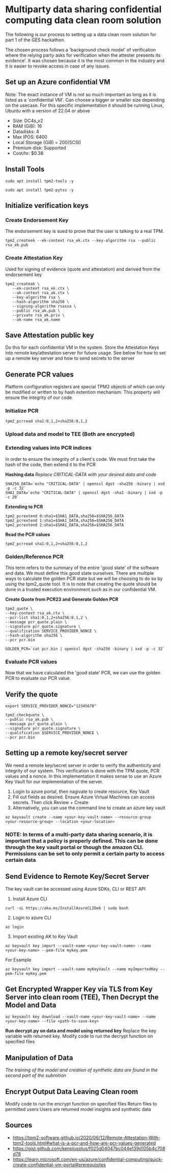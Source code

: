 # Multiparty data sharing confidential computing data clean room solution
The following is our process to setting up a data clean room solution for part 1 of the GES hackathon.

The chosen process follows a 'background check model' of verification where the relying party asks for verification when the attester presents its evidence'. It was chosen because it is the most common in the industry and it is easier to revoke access in case of any issues.

## Set up an Azure confidential VM
Note: The exact instance of VM is not so much important as long as it is listed as a 'confidential VM'. Can choose a bigger or smaller size depending on the usecase. For this specific implementation it should be running Linux, Ubuntu with a version of 22.04 or above
- Size: DC4s_v2
- RAM (GiB): 16
- Datadisks: 4
- Max IPOS: 6400
- Local Storage (GiB) = 200(SCSI)
- Premium disk: Supported
- Cost/hr: $0.38

## Install Tools
```
sudo apt install tpm2-tools -y
```
```
sudo apt install tpm2-pytss -y
```
## Initialize verification keys 

### Create Endorsement Key
The endorsement key is sued to prove that the user is talking to a real TPM.
```
tpm2_createek --ek-context rsa_ek.ctx --key-algorithm rsa --public rsa_ek.pub
```

### Create Attestation Key
Used for signing of evidence (quote and attestation) and derived from the endorsement key 
```
tpm2_createak \
   --ek-context rsa_ek.ctx \
   --ak-context rsa_ak.ctx \
   --key-algorithm rsa \
   --hash-algorithm sha256 \
   --signing-algorithm rsassa \
   --public rsa_ak.pub \
   --private rsa_ak.priv \
   --ak-name rsa_ak.name
```

## Save Attestation public key
Do this for each confidential VM in the system. Store the Attestation Keys into remote key/attestation server for future usage. See below for how to set up a remote key server and how to send secrets to the server

## Generate PCR values
Platform configuration registers are special TPM2 objects of which can only be modified or written to by hash extention mechanism. This property will ensure the integrity of our code 

### Initialize PCR
<!-- TODO WHY SPECIFICALLY 3 INDEXES? -->
```
tpm2_pcrread sha1:0,1,2+sha256:0,1,2
```

### Upload data and model to TEE (Both are encrypted)
<!-- TODO -->

### Extending values into PCR indices 
In order to ensure the integrity of a client's code. We must first take the hash of the code, then extend it to the PCR

<!-- TODO CHANGE THIS TO OUR DATA -->
<!-- THIS SHOULD BE THE BINARY FILE GIVEN -->

**Hashing data**
*Replace CRITICAL-DATA with your desired data and code*
```
SHA256_DATA=`echo "CRITICAL-DATA" | openssl dgst -sha256 -binary | xxd -p -c 32`
SHA1_DATA=`echo "CRITICAL-DATA" | openssl dgst -sha1 -binary | xxd -p -c 20`
```
<!-- TODO WHY SPECIFICALLY 3 INDEXES? -->
**Extending to PCR**
```
tpm2_pcrextend 0:sha1=$SHA1_DATA,sha256=$SHA256_DATA
tpm2_pcrextend 1:sha1=$SHA1_DATA,sha256=$SHA256_DATA
tpm2_pcrextend 2:sha1=$SHA1_DATA,sha256=$SHA256_DATA
```

**Read the PCR values**
```
tpm2_pcrread sha1:0,1,2+sha256:0,1,2
```

### Golden/Reference PCR
This term refers to the summary of the entire 'good state' of the software and data. We must define this good state ourselves. There are multiple ways to calculate the golden PCR state but we will be choosing to do so by using the tpm2_quote tool. It is to note that creating the quote should be done in a trusted execution environment such as in our confidential VM. 

**Create Quote from PCR23 and Generate Golden PCR**
```
tpm2_quote \
--key-context rsa_ak.ctx \
--pcr-list sha1:0,1,2+sha256:0,1,2 \
--message pcr_quote.plain \
--signature pcr_quote.signature \
--qualification SERVICE_PROVIDER_NONCE \
--hash-algorithm sha256 \
--pcr pcr.bin

GOLDEN_PCR=`cat pcr.bin | openssl dgst -sha256 -binary | xxd -p -c 32`
```
### Evaluate PCR values
<!-- TODO what to look for in evaluation -->
Now that we have calculated the 'good state' PCR, we can use the golden PCR to evaluate our PCR value.

## Verify the quote
```
export SERVICE_PROVIDER_NONCE="12345678"

tpm2_checkquote \
--public rsa_ak.pub \
--message pcr_quote.plain \
--signature pcr_quote.signature \
--qualification $SERVICE_PROVIDER_NONCE \
--pcr pcr.bin
```

## Setting up a remote key/secret server
We need a remote key/secret server in order to verify the authenticity and integrity of our system. This verification is done with the TPM quote, PCR values and a nonce. In this implementation it makes sense to use an Azure Key Vault for our implementation of the server.

1. Login to azure portal, then nagivate to create resource, Key Vault
2. Fill out fields as desired. Ensure Azure Virtual Machines can access secrets. Then click Review + Create
3. Alternatively, you can use the command line to create an azure key vault
```
az keyvault create --name <your-key-vault-name> --resource-group <your-resource-group> --location <your-location>
```

### NOTE: In terms of a multi-party data sharing scenario, it is important that a policy is properly defined. This can be done through the key vault portal or though the amazon CLI. Permissions can be set to only permit a certain party to access certain data

## Send Evidence to Remote Key/Secret Server
The key vault can be accessed using Azure SDKs, CLI or REST API

1. Install Azure CLI
```
curl -sL https://aka.ms/InstallAzureCLIDeb | sudo bash
```
2. Login to azure CLI
```
az login
```
3. Import existing AK to Key Vault
```
az keyvault key import --vault-name <your-key-vault-name> --name <your-key-name> --pem-file mykey.pem
```
For Example
```
az keyvault key import --vault-name myKeyVault --name myImportedKey --pem-file myKey.pem
```

## Get Encrypted Wrapper Key via TLS from Key Server into clean room (TEE), Then Decrypt the Model and Data 
```
az keyvault key download --vault-name <your-key-vault-name> --name <your-key-name> --file <path-to-save-key>
```
**Run decrypt.py on data and model using returned key**
Replace the key variable with returned key. Modify code to run the decrypt function on specified files

## Manipulation of Data 
*The training of the model and creation of synthetic data are found in the second part of the submition*

## Encrypt Output Data Leaving Clean room
Modify code to run the encrypt function on specified files
Return files to permitted users 
Users are returned model insights and synthetic data 


## Sources
* https://tpm2-software.github.io/2020/06/12/Remote-Attestation-With-tpm2-tools.html#what-is-a-pcr-and-how-are-pcr-values-generated
* https://gist.github.com/kenplusplus/f025d04047bc044e139d105b4c708d78
* https://learn.microsoft.com/en-us/azure/confidential-computing/quick-create-confidential-vm-portal#prerequisites
